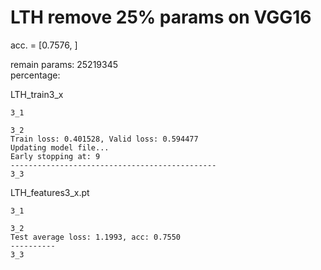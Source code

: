 # LTH remove 25% params on VGG16
acc. = [0.7576, ]

remain params: 25219345<br>
percentage: <br>

LTH_train3_x
```
3_1

3_2
Train loss: 0.401528, Valid loss: 0.594477
Updating model file...
Early stopping at: 9
----------------------------------------------
3_3

```

LTH_features3_x.pt
```
3_1

3_2
Test average loss: 1.1993, acc: 0.7550
----------
3_3

```
